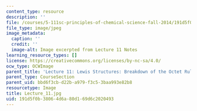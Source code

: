 ```yaml
---
content_type: resource
description: ''
file: /courses/5-111sc-principles-of-chemical-science-fall-2014/191d5f0b38064d6a80d169d6c2020493_Lecture_11.jpg
file_type: image/jpeg
image_metadata:
  caption: ''
  credit: ''
  image-alt: Image excerpted from Lecture 11 Notes
learning_resource_types: []
license: https://creativecommons.org/licenses/by-nc-sa/4.0/
ocw_type: OCWImage
parent_title: 'Lecture 11: Lewis Structures: Breakdown of the Octet Rule'
parent_type: CourseSection
parent_uid: bbd6f3cb-d22b-a979-f3c5-3baa993e82b8
resourcetype: Image
title: Lecture_11.jpg
uid: 191d5f0b-3806-4d6a-80d1-69d6c2020493
---
```

